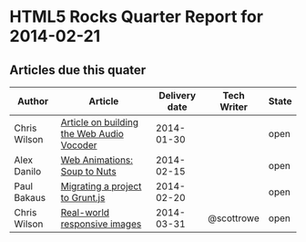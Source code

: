 HTML5 Rocks Quarter Report for 2014-02-21
=========================================

Articles due this quater
------------------------

|Author|Article|Delivery date|Tech Writer|State|
|------|-------|-------------|-----------|-----|
|Chris Wilson|[Article on building the Web Audio Vocoder](https://github.com/html5rocks/www.html5rocks.com/issues/135)|2014-01-30||open
|Alex Danilo|[Web Animations: Soup to Nuts](https://github.com/html5rocks/www.html5rocks.com/issues/644)|2014-02-15||open
|Paul Bakaus|[Migrating a project to Grunt.js](https://github.com/html5rocks/www.html5rocks.com/issues/532)|2014-02-20||open
|Chris Wilson|[Real-world responsive images](https://github.com/html5rocks/www.html5rocks.com/issues/490)|2014-03-31|@scottrowe|open
